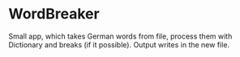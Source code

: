 # WordBreaker

Small app, which takes German words from file, process them with Dictionary and breaks (if it possible). 
Output writes in the new file.
